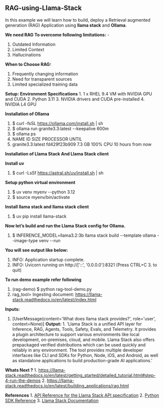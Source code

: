 ## RAG-using-Llama-Stack

In this example we will learn how to build, deploy a Retrieval augmented generation (RAG) Application using **llama stack** and **Ollama**.

**We need RAG To overcome following limitations:**
    - 

1.   Outdated Information
2.   Limited Context
3.   Hallucinations


**When to Choose RAG:**
1. Frequently changing information
2. Need for transparent sources
3. Limited specialized training data


**Setup:**
**Environment Specifications**
    1. 1 x RHEL 9.4 VM with NVIDIA GPU and CUDA
    2. Python 3.11
    3. NVIDIA drivers and CUDA pre-installed
    4. NVIDIA L4 GPU

**Installation of Ollama**
   1. $ curl -fsSL https://ollama.com/install.sh | sh
   2. $ ollama run granite3.3:latest --keepalive 600m
   3. $ ollama ps
   4. NAME                ID          SIZE      PROCESSOR    UNTIL             
   5. granite3.3:latest    fd429f23b909    7.3 GB    100% CPU     10 hours from now 

**Installation of Llama Stack And Llama Stack client**

**Install uv**
  1. $ curl -LsSf https://astral.sh/uv/install.sh | sh

**Setup python virtual environment**
  1. $ uv venv myenv --python 3.12
  2. $ source myenv/bin/activate

**Install llama stack and llama stack client**
  1. $ uv pip install llama-stack

**Now let’s build and run the Llama Stack config for Ollama.** 
  1.  $ INFERENCE_MODEL=llama3.2:3b llama stack build --template ollama --image-type venv --run

**You will see output like below:**
  1. INFO:     Application startup complete.
  2. INFO:     Uvicorn running on http://['::', '0.0.0.0']:8321 (Press CTRL+C 3. to quit)

**To run demo example refer following**

1. (rag-demo) $ python rag-tool-demo.py 
2. rag_tool> Ingesting document: https://llama-stack.readthedocs.io/en/latest/index.html

**Inputs:**
   1.  [UserMessage(content='What does llama stack provides?', role='user', context=None)]
**Output:**
    1. 'Llama Stack is a unified API layer for Inference, RAG, Agents, Tools, Safety, Evals, and Telemetry. It provides a plugin architecture to support various environments like local development, on-premises, cloud, and mobile. Llama Stack also offers prepackaged verified distributions which can be used quickly and reliably in any environment. The tool provides multiple developer interfaces like CLI and SDKs for Python, Node, iOS, and Android, as well as standalone applications to build production-grade AI applications.'

**Whats Next ?**
    1. https://llama-stack.readthedocs.io/en/latest/getting_started/detailed_tutorial.html#step-4-run-the-demos
    2. https://llama-stack.readthedocs.io/en/latest/building_applications/rag.html
 
**References**
    1. [API Reference for the Llama Stack API specification](https://llama-stack.readthedocs.io/en/latest/references/api_reference/index.html)
    2. [Python SDK Reference](https://llama-stack.readthedocs.io/en/latest/references/python_sdk_reference/index.html)
    3. [Llama Stack  Documentation ](https://llama-stack.readthedocs.io/en/latest/index.html)

